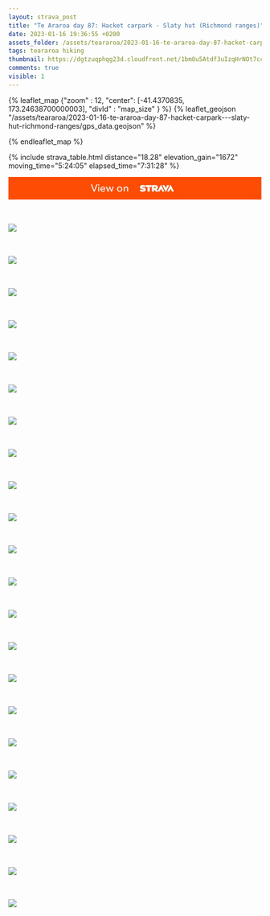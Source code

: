 ```yaml
---
layout: strava_post
title: "Te Araroa day 87: Hacket carpark - Slaty hut (Richmond ranges)"
date: 2023-01-16 19:36:55 +0200
assets_folder: /assets/teararoa/2023-01-16-te-araroa-day-87-hacket-carpark---slaty-hut-richmond-ranges
tags: teararoa hiking
thumbnail: https://dgtzuqphqg23d.cloudfront.net/1bm8u5Atdf3uIzqHrNOt7ccrigFusGGFRdqYc4fhxi8-1024x768.jpg
comments: true
visible: 1
---
```



{% leaflet_map {"zoom" : 12,
                  "center": [-41.4370835, 173.24638700000003],
                 "divId" : "map_size" } %}
    {% leaflet_geojson "/assets/teararoa/2023-01-16-te-araroa-day-87-hacket-carpark---slaty-hut-richmond-ranges/gps_data.geojson" %}

{% endleaflet_map %}





{% include strava_table.html distance="18.28" elevation_gain="1672" moving_time="5:24:05" elapsed_time="7:31:28" %}

[![](/assets/strava.jpg)](https://www.strava.com/activities/8410224134)


<br />

![](https://dgtzuqphqg23d.cloudfront.net/1bm8u5Atdf3uIzqHrNOt7ccrigFusGGFRdqYc4fhxi8-1024x768.jpg)


<br />

![](https://dgtzuqphqg23d.cloudfront.net/CYVmxrALTsI5cMxYZ_8jKhA5uZbyrSC51FXwZ9jNCYg-1024x768.jpg)


<br />

![](https://dgtzuqphqg23d.cloudfront.net/e_QcTcGJXBxX5RlIkhGc7K_S_S_TVsBQdiefgMDt86Y-768x1024.jpg)


<br />

![](https://dgtzuqphqg23d.cloudfront.net/_FQstEMszr36Uk4oZPiutuyTI3yyF6psnLKS7HpCNTo-1024x768.jpg)


<br />

![](https://dgtzuqphqg23d.cloudfront.net/ngg_IdEj24X2E8W6esMfCC-NmG20iCGDOyS2iFCmVXY-1024x768.jpg)


<br />

![](https://dgtzuqphqg23d.cloudfront.net/Yll0vlZ7vR29PifuToUFeRG-g3wI6HngyC6UazsvRvo-1024x768.jpg)


<br />

![](https://dgtzuqphqg23d.cloudfront.net/n_dhZqn9DXS25zj0c_xbI-uaPEou_4z2SzRekZRkOsA-1024x768.jpg)


<br />

![](https://dgtzuqphqg23d.cloudfront.net/tOGRb5jDWFRcsgBjgh57ZWQarGHT2VDY3fauIMD5sr0-768x1024.jpg)


<br />

![](https://dgtzuqphqg23d.cloudfront.net/_XbwJLgswn46ta1MfFgpauk6STndy9FjCEm7_POcpj4-1024x768.jpg)


<br />

![](https://dgtzuqphqg23d.cloudfront.net/nbaQ59lvXpiWumApIAmpLctIUNeh8Xyi52BCWgZjd2E-1024x768.jpg)


<br />

![](https://dgtzuqphqg23d.cloudfront.net/tqawZWMPnvf3ISGThgtSLoGedAwgnHwx1IF_GsVXBHQ-1024x768.jpg)


<br />

![](https://dgtzuqphqg23d.cloudfront.net/VMtv4hKO5GoPuqzMUz3BX058SAWiFNN1S8HcWznfmF8-768x1024.jpg)


<br />

![](https://dgtzuqphqg23d.cloudfront.net/SXwzHgcghRJA8_cfxuzRv_x-pUVZvmtdLID7VIR1nRo-768x1024.jpg)


<br />

![](https://dgtzuqphqg23d.cloudfront.net/uILkx5e-k3-kaS2rM2qtXEkq7mTz1CKYQr5oVRG7q2A-768x1024.jpg)


<br />

![](https://dgtzuqphqg23d.cloudfront.net/gdNc6NRnz9O3LyV52UmkxVVY0T2pdzpB-J5V8idOcXk-1024x768.jpg)


<br />

![](https://dgtzuqphqg23d.cloudfront.net/UHni_6-jpJ_pL5slJqm5Z1hD--YuxthkEg4M761fJLo-1024x768.jpg)


<br />

![](https://dgtzuqphqg23d.cloudfront.net/rBDK-i8SJGAcByRlIMiY1_A4WM-CuQhtg1CdU_zfzjc-1024x768.jpg)


<br />

![](https://dgtzuqphqg23d.cloudfront.net/yQLEz_iQs7Ns-tfzI6ChTSl1GyF8vGZhwhH5t9obc8o-1024x768.jpg)


<br />

![](https://dgtzuqphqg23d.cloudfront.net/uNP_FZu6SJI_WZDI91sSYq4T1B1bQPLFAFdxY_glg0o-1024x768.jpg)


<br />

![](https://dgtzuqphqg23d.cloudfront.net/Ei0SQuI5jSFWP5CHtP6_ZMBLb83IQvLwR_3X_dgFkRI-768x1024.jpg)


<br />

![](https://dgtzuqphqg23d.cloudfront.net/6u2iRv77T6GXAmEZiaf1MmGXZJFn-bfrvTDdJm1CARA-1024x768.jpg)


<br />

![](https://dgtzuqphqg23d.cloudfront.net/4y4eeW7JU81KlEipRSIvOq3x3v2-v0SITLmx9jjESrg-1024x768.jpg)
